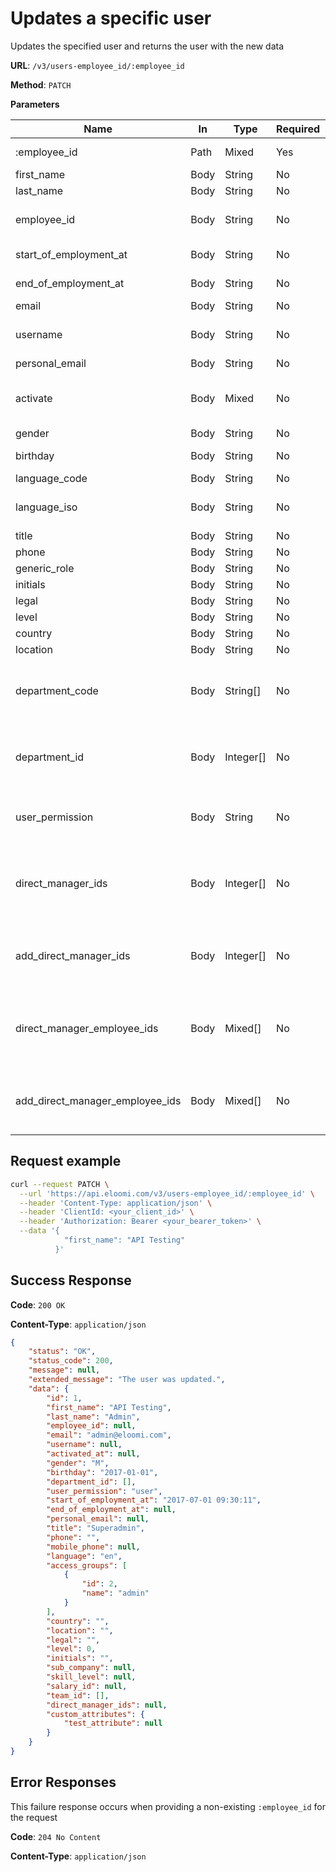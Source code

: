 # Updates a specific user
Updates the specified user and returns the user with the new data

**URL**: `/v3/users-employee_id/:employee_id`

**Method**: `PATCH`

**Parameters**

| Name | In | Type | Required | Details |
| --- | --- | --- | --- | --- |
| :employee_id | Path | Mixed | Yes | The employee_id of the user to update |
| first_name | Body | String | No |  |
| last_name | Body | String  | No | |
| employee_id | Body | String  | No | Employee ID property field. **OBS: Not the same as the users `:pk`** |
| start_of_employment_at | Body | String  | No | (Format: "yyyy-mm-dd hh:mm:ss") |
| end_of_employment_at | Body | String  | No | (Format: "yyyy-mm-dd hh:mm:ss")	 |
| email | Body | String  | No |  |
| username | Body | String  | No | Alternative for email so the user can log in with username and not email. |
| personal_email | Body | String  | No | Secondary email |
| activate | Body | Mixed  | No | Set the value to 1 or true, to activate the user. Set the value to 0 or false, to deactivate the user.	 |
| gender | Body | String  | No | (Format: "M"/"F") |
| birthday | Body | String  | No | (Format: "yyyy-mm-dd") |
| language_code | Body | String  | No | (Format: "en"/"da") |
| language_iso | Body | String  | No | Any valid language ISO supported by eloomi (Format: "US"/"DK") |
| title | Body | String  | No |  |
| phone | Body | String  | No |  |
| generic_role | Body | String  | No | User Property field |
| initials | Body | String  | No | User Property field |
| legal | Body | String  | No | User Property field |
| level | Body | String  | No | User Property field |
| country | Body | String  | No | User Property field |
| location | Body | String  | No | User Property field |
| department_code | Body | String[]  | No | Array of `code's` for the departments that the user should join (should not be used with department_id) |
| department_id | Body | Integer[]  | No | Array of `id's` for the departments the user should join (should not be used with department_code) |
| user_permission | Body | String  | No | The permissions of the user (Format: `user`/`company adm.`) - Default: `user` |
| direct_manager_ids | Body | Integer[] | No | Array of `id's` of the direct managers that the user should have. **OBS: This synchronizes(overrides) direct managers.** |
| add_direct_manager_ids | Body | Integer[] | No | Array of `id's` of the direct managers that the user should have. **OBS: This appends direct managers.** |
| direct_manager_employee_ids | Body | Mixed[] | No | Array of `employee_id's` of the direct managers that the user should have. **OBS: This synchronizes(overrides) direct managers.** |
| add_direct_manager_employee_ids | Body | Mixed[] | No | Array of `employee_id's` of the direct managers that the user should have. **OBS: This appends direct managers.** |

## Request example
```bash
curl --request PATCH \
  --url 'https://api.eloomi.com/v3/users-employee_id/:employee_id' \
  --header 'Content-Type: application/json' \
  --header 'ClientId: <your_client_id>' \
  --header 'Authorization: Bearer <your_bearer_token>' \
  --data '{
            "first_name": "API Testing"
          }'
```

## Success Response
**Code**: `200 OK`

**Content-Type**: `application/json`

```json
{
    "status": "OK",
    "status_code": 200,
    "message": null,
    "extended_message": "The user was updated.",
    "data": {
        "id": 1,
        "first_name": "API Testing",
        "last_name": "Admin",
        "employee_id": null,
        "email": "admin@eloomi.com",
        "username": null,
        "activated_at": null,
        "gender": "M",
        "birthday": "2017-01-01",
        "department_id": [],
        "user_permission": "user",
        "start_of_employment_at": "2017-07-01 09:30:11",
        "end_of_employment_at": null,
        "personal_email": null,
        "title": "Superadmin",
        "phone": "",
        "mobile_phone": null,
        "language": "en",
        "access_groups": [
            {
                "id": 2,
                "name": "admin"
            }
        ],
        "country": "",
        "location": "",
        "legal": "",
        "level": 0,
        "initials": "",
        "sub_company": null,
        "skill_level": null,
        "salary_id": null,
        "team_id": [],
        "direct_manager_ids": null,
        "custom_attributes": {
            "test_attribute": null
        }
    }
}
```

## Error Responses
This failure response occurs when providing a non-existing `:employee_id` for the request

**Code**: `204 No Content`

**Content-Type**: `application/json`
